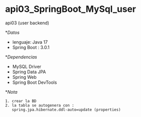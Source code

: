 # api03_SpringBoot_MySql_user
api03 (user backend)

**Datos*

- lenguaje: Java 17
- Spring Boot : 3.0.1

**Dependencias*

- MySQL Driver
- Spring Data JPA
- Spring Web
- Spring Boot DevTools

**Nota*

```
1. crear la BD 
2. la tabla se autogenera con : 
   spring.jpa.hibernate.ddl-auto=update (properties)
```

